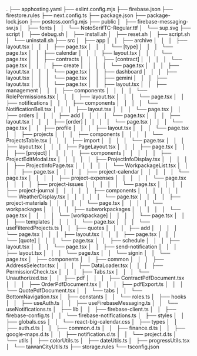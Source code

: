 .
├── apphosting.yaml
├── eslint.config.mjs
├── firebase.json
├── firestore.rules
├── next.config.ts
├── package.json
├── package-lock.json
├── postcss.config.mjs
├── public
│   ├── firebase-messaging-sw.js
│   ├── fonts
│   │   └── NotoSerifTC-Regular.ttf
│   └── sup.svg
├── script
│   ├── debug.sh
│   ├── install.sh
│   ├── reset.sh
│   ├── script.sh
│   └── uninstall.sh
├── src
│   ├── app
│   │   ├── archive
│   │   │   ├── layout.tsx
│   │   │   ├── page.tsx
│   │   │   └── [type]
│   │   │       └── page.tsx
│   │   ├── calendar
│   │   │   ├── layout.tsx
│   │   │   └── page.tsx
│   │   ├── contracts
│   │   │   ├── [contract]
│   │   │   │   └── page.tsx
│   │   │   ├── create
│   │   │   │   └── page.tsx
│   │   │   ├── layout.tsx
│   │   │   └── page.tsx
│   │   ├── dashboard
│   │   │   ├── layout.tsx
│   │   │   └── page.tsx
│   │   ├── gemini
│   │   │   ├── layout.tsx
│   │   │   └── page.tsx
│   │   ├── layout.tsx
│   │   ├── management
│   │   │   ├── components
│   │   │   │   └── RolePermissions.tsx
│   │   │   ├── layout.tsx
│   │   │   └── page.tsx
│   │   ├── notifications
│   │   │   ├── components
│   │   │   │   └── NotificationBell.tsx
│   │   │   ├── layout.tsx
│   │   │   └── page.tsx
│   │   ├── orders
│   │   │   ├── add
│   │   │   │   └── page.tsx
│   │   │   ├── layout.tsx
│   │   │   ├── [order]
│   │   │   │   └── page.tsx
│   │   │   └── page.tsx
│   │   ├── profile
│   │   │   ├── layout.tsx
│   │   │   └── page.tsx
│   │   ├── projects
│   │   │   ├── components
│   │   │   │   └── ProjectsTable.tsx
│   │   │   ├── import
│   │   │   │   └── page.tsx
│   │   │   ├── layout.tsx
│   │   │   ├── PageLayout.tsx
│   │   │   ├── page.tsx
│   │   │   ├── [project]
│   │   │   │   ├── components
│   │   │   │   │   ├── ProjectEditModal.tsx
│   │   │   │   │   ├── ProjectInfoDisplay.tsx
│   │   │   │   │   ├── ProjectInfoPage.tsx
│   │   │   │   │   └── WorkpackageList.tsx
│   │   │   │   ├── page.tsx
│   │   │   │   ├── project-calendar
│   │   │   │   │   └── page.tsx
│   │   │   │   ├── project-expenses
│   │   │   │   │   └── page.tsx
│   │   │   │   ├── project-issues
│   │   │   │   │   └── page.tsx
│   │   │   │   ├── project-journal
│   │   │   │   │   ├── components
│   │   │   │   │   │   └── WeatherDisplay.tsx
│   │   │   │   │   └── page.tsx
│   │   │   │   ├── project-materials
│   │   │   │   │   └── page.tsx
│   │   │   │   └── workpackages
│   │   │   │       ├── subworkpackages
│   │   │   │       │   └── page.tsx
│   │   │   │       └── [workpackage]
│   │   │   │           └── page.tsx
│   │   │   ├── templates
│   │   │   │   └── page.tsx
│   │   │   └── useFilteredProjects.ts
│   │   ├── quotes
│   │   │   ├── add
│   │   │   │   └── page.tsx
│   │   │   ├── layout.tsx
│   │   │   ├── page.tsx
│   │   │   └── [quote]
│   │   │       └── page.tsx
│   │   ├── schedule
│   │   │   ├── layout.tsx
│   │   │   └── page.tsx
│   │   ├── send-notification
│   │   │   ├── layout.tsx
│   │   │   └── page.tsx
│   │   └── signin
│   │       └── page.tsx
│   ├── components
│   │   ├── common
│   │   │   ├── AddressSelector.tsx
│   │   │   ├── DataLoader.tsx
│   │   │   ├── PermissionCheck.tsx
│   │   │   ├── Tabs.tsx
│   │   │   └── Unauthorized.tsx
│   │   ├── pdf
│   │   │   ├── ContractPdfDocument.tsx
│   │   │   ├── OrderPdfDocument.tsx
│   │   │   ├── pdfExport.ts
│   │   │   └── QuotePdfDocument.tsx
│   │   └── tabs
│   │       └── BottomNavigation.tsx
│   ├── constants
│   │   └── roles.ts
│   ├── hooks
│   │   ├── useAuth.ts
│   │   ├── useFirebaseMessaging.ts
│   │   └── useNotifications.ts
│   ├── lib
│   │   ├── firebase-client.ts
│   │   ├── firebase-config.ts
│   │   └── firebase-notifications.ts
│   ├── styles
│   │   ├── globals.css
│   │   └── react-big-calendar.css
│   ├── types
│   │   ├── auth.d.ts
│   │   ├── common.d.ts
│   │   ├── finance.d.ts
│   │   ├── google-maps.d.ts
│   │   ├── notification.d.ts
│   │   └── project.d.ts
│   └── utils
│       ├── colorUtils.ts
│       ├── dateUtils.ts
│       ├── progressUtils.tsx
│       └── taiwanCityUtils.ts
├── storage.rules
└── tsconfig.json
